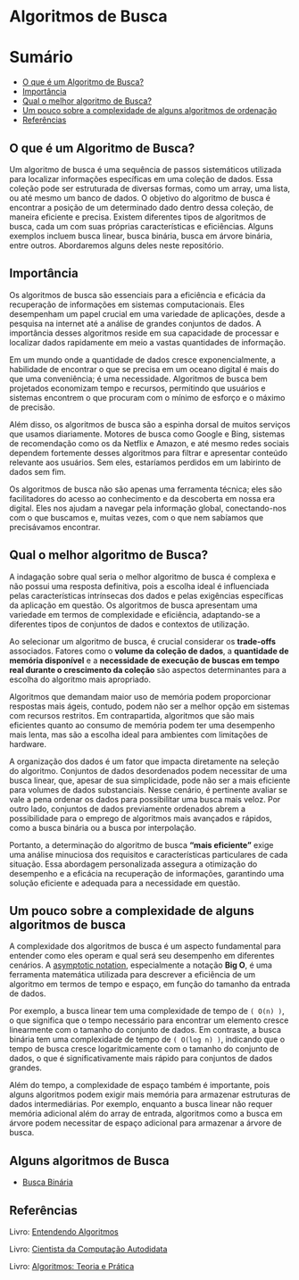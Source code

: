 # Algoritmos de Busca 

# Sumário

- [O que é um Algoritmo de Busca?](#o-que-é-um-algoritmo-de-busca)
- [Importância](#impotância)
- [Qual o melhor algoritmo de Busca?](#qual-o-melhor-algoritmo-de-busca)
- [Um pouco sobre a complexidade de alguns algoritmos de ordenação](#um-pouco-sobre-a-complexidade-de-alguns-algitmos-de-ordenação)
- [Referências](#refências)

## O que é um Algoritmo de Busca?

Um algoritmo de busca é uma sequência de passos sistemáticos utilizada para localizar informações específicas em uma coleção de dados. Essa coleção pode ser estruturada de diversas formas, como um array, uma lista, ou até mesmo um banco de dados. O objetivo do algoritmo de busca é encontrar a posição de um determinado dado dentro dessa coleção, de maneira eficiente e precisa. Existem diferentes tipos de algoritmos de busca, cada um com suas próprias características e eficiências. Alguns exemplos incluem busca linear, busca binária, busca em árvore binária, entre outros. Abordaremos alguns deles neste repositório.

## Importância

Os algoritmos de busca são essenciais para a eficiência e eficácia da recuperação de informações em sistemas computacionais. Eles desempenham um papel crucial em uma variedade de aplicações, desde a pesquisa na internet até a análise de grandes conjuntos de dados. A importância desses algoritmos reside em sua capacidade de processar e localizar dados rapidamente em meio a vastas quantidades de informação.

Em um mundo onde a quantidade de dados cresce exponencialmente, a habilidade de encontrar o que se precisa em um oceano digital é mais do que uma conveniência; é uma necessidade. Algoritmos de busca bem projetados economizam tempo e recursos, permitindo que usuários e sistemas encontrem o que procuram com o mínimo de esforço e o máximo de precisão.

Além disso, os algoritmos de busca são a espinha dorsal de muitos serviços que usamos diariamente. Motores de busca como Google e Bing, sistemas de recomendação como os da Netflix e Amazon, e até mesmo redes sociais dependem fortemente desses algoritmos para filtrar e apresentar conteúdo relevante aos usuários. Sem eles, estaríamos perdidos em um labirinto de dados sem fim.

Os algoritmos de busca não são apenas uma ferramenta técnica; eles são facilitadores do acesso ao conhecimento e da descoberta em nossa era digital. Eles nos ajudam a navegar pela informação global, conectando-nos com o que buscamos e, muitas vezes, com o que nem sabíamos que precisávamos encontrar.


## Qual o melhor algoritmo de Busca?

A indagação sobre qual seria o melhor algoritmo de busca é complexa e não possui uma resposta definitiva, pois a escolha ideal é influenciada pelas características intrínsecas dos dados e pelas exigências específicas da aplicação em questão. Os algoritmos de busca apresentam uma variedade em termos de complexidade e eficiência, adaptando-se a diferentes tipos de conjuntos de dados e contextos de utilização.

Ao selecionar um algoritmo de busca, é crucial considerar os **trade-offs** associados. Fatores como o **volume da coleção de dados**, a **quantidade de memória disponível** e a **necessidade de execução de buscas em tempo real durante o crescimento da coleção** são aspectos determinantes para a escolha do algoritmo mais apropriado.

Algoritmos que demandam maior uso de memória podem proporcionar respostas mais ágeis, contudo, podem não ser a melhor opção em sistemas com recursos restritos. Em contrapartida, algoritmos que são mais eficientes quanto ao consumo de memória podem ter uma desempenho mais lenta, mas são a escolha ideal para ambientes com limitações de hardware.

A organização dos dados é um fator que impacta diretamente na seleção do algoritmo. Conjuntos de dados desordenados podem necessitar de uma busca linear, que, apesar de sua simplicidade, pode não ser a mais eficiente para volumes de dados substanciais. Nesse cenário, é pertinente avaliar se vale a pena ordenar os dados para possibilitar uma busca mais veloz. Por outro lado, conjuntos de dados previamente ordenados abrem a possibilidade para o emprego de algoritmos mais avançados e rápidos, como a busca binária ou a busca por interpolação.

Portanto, a determinação do algoritmo de busca **“mais eficiente”** exige uma análise minuciosa dos requisitos e características particulares de cada situação. Essa abordagem personalizada assegura a otimização do desempenho e a eficácia na recuperação de informações, garantindo uma solução eficiente e adequada para a necessidade em questão.


## Um pouco sobre a complexidade de alguns algoritmos de busca

A complexidade dos algoritmos de busca é um aspecto fundamental para entender como eles operam e qual será seu desempenho em diferentes cenários. A <a href="https://github.com/FabioHenriqueFarias/algorithms-And-Data-Dtructures/tree/main/Asymptotic_Notation" target="_blank">asymptotic notation</a>, especialmente a notação **Big O**, é uma ferramenta matemática utilizada para descrever a eficiência de um algoritmo em termos de tempo e espaço, em função do tamanho da entrada de dados.

Por exemplo, a busca linear tem uma complexidade de tempo de `( O(n) )`, o que significa que o tempo necessário para encontrar um elemento cresce linearmente com o tamanho do conjunto de dados. Em contraste, a busca binária tem uma complexidade de tempo de `( O(log n) )`, indicando que o tempo de busca cresce logaritmicamente com o tamanho do conjunto de dados, o que é significativamente mais rápido para conjuntos de dados grandes.

Além do tempo, a complexidade de espaço também é importante, pois alguns algoritmos podem exigir mais memória para armazenar estruturas de dados intermediárias. Por exemplo, enquanto a busca linear não requer memória adicional além do array de entrada, algoritmos como a busca em árvore podem necessitar de espaço adicional para armazenar a árvore de busca.

## Alguns algoritmos de Busca 

- [Busca Binária]()

## Referências

Livro: <a href="https://novatec.com.br/livros/entendendo-algoritmos/">Entendendo Algoritmos</a> 

Livro: <a href="https://www.novatec.com.br/livros/cientista-da-computacao-autodidata/">Cientista da Computação Autodidata</a> <br>

Livro: <a href="https://www.grupogen.com.br/e-book-algoritmos-thomas-cormen-9788595159914">Algoritmos: Teoria e Prática</a> 
